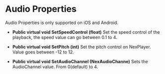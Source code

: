 # Audio Properties

Audio Properties is only supported on iOS and Android.

- **Public virtual void SetSpeedControl (float)**
Set the speed control of the playback, the speed value can go between 0.1 to 4.

- **Public virtual void SetPitch (int)**
Set the pitch control on NexPlayer. Value goes between -12 to 12.

- **Public virtual void SetAudioChannel (NexAudioChanne)**
Sets the AudioChannel value. From 0(default) to 4.